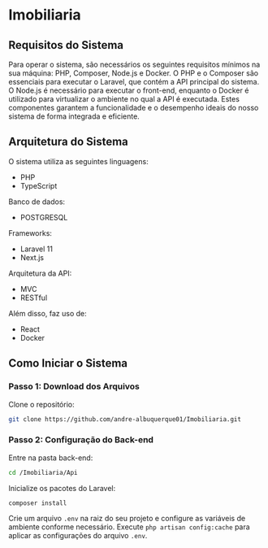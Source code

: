 # Imobiliaria

## Requisitos do Sistema

Para operar o sistema, são necessários os seguintes requisitos mínimos na sua máquina: PHP, Composer, Node.js e Docker. O PHP e o Composer são essenciais para executar o Laravel, que contém a API principal do sistema. O Node.js é necessário para executar o front-end, enquanto o Docker é utilizado para virtualizar o ambiente no qual a API é executada. Estes componentes garantem a funcionalidade e o desempenho ideais do nosso sistema de forma integrada e eficiente.

## Arquitetura do Sistema

O sistema utiliza as seguintes linguagens:

- PHP
- TypeScript

Banco de dados:

- POSTGRESQL

Frameworks:

- Laravel 11
- Next.js

Arquitetura da API:

- MVC
- RESTful

Além disso, faz uso de:

- React
- Docker

## Como Iniciar o Sistema

### Passo 1: Download dos Arquivos

Clone o repositório:

```bash
git clone https://github.com/andre-albuquerque01/Imobiliaria.git
```

### Passo 2: Configuração do Back-end

Entre na pasta back-end:

```bash
cd /Imobiliaria/Api
```

Inicialize os pacotes do Laravel:

```php
composer install
```

Crie um arquivo `.env` na raiz do seu projeto e configure as variáveis de ambiente conforme necessário.
Execute `php artisan config:cache` para aplicar as configurações do arquivo `.env`.

